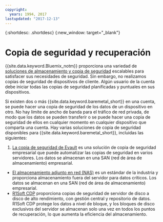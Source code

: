 ```yaml
---
copyright:
  years: 1994, 2017
lastupdated: "2017-12-13"
---
```


{:shortdesc: .shortdesc}
{:new_window: target="_blank"}


# Copia de seguridad y recuperación

{{site.data.keyword.Bluemix_notm}} proporciona una variedad de [soluciones de almacenamiento y copia de seguridad](https://www.softlayer.com/cloud-storage) escalables para satisfacer sus necesidades de seguridad. Sin embargo, no realizamos copias de seguridad de dispositivos de cliente. Algún usuario de la cuenta debe iniciar todas las copias de seguridad planificadas y puntuales en sus dispositivos.

Si existen dos o más {{site.data.keyword.baremetal_short}} en una cuenta, se puede hacer una copia de seguridad de los datos de un dispositivo en otro. No hay límite de ancho de banda para el tráfico de red privada, de modo que los datos se pueden transferir o se puede hacer una copia de seguridad de ellos en cualquier momento en cualquier dispositivo que comparta una cuenta.
Hay varias soluciones de copia de seguridad disponibles para {{site.data.keyword.baremetal_short}}, incluidas las siguientes:

1. [La copia de seguridad de Evault](../infrastructure/backup/index.html) es una solución de copia de seguridad empresarial que puede automatizar las copias de seguridad en varios servidores. Los datos se almacenan en una SAN (red de área de almacenamiento) empresarial.
* [El almacenamiento adjunto en red (NAS)](../infrastructure/network-attached-storage/nas.html) es un estándar de la industria y proporciona almacenamiento fuera del servidor para datos críticos. Los datos se almacenan en una SAN (red de área de almacenamiento) empresarial.
* [R1Soft CDP](../infrastructure/backup/r1soft.html) proporciona copias de seguridad de servidor de disco a disco de alto rendimiento, con gestión central y repositorio de datos. R1Soft CDP protege los datos a nivel de bloque, y los bloques de disco exclusivos del servidor se almacenan solo una vez en todos los puntos de recuperación, lo que aumenta la eficiencia del almacenamiento.
